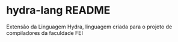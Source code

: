 # hydra-lang README

Extensão da Linguagem Hydra, linguagem criada para o projeto de compiladores da faculdade FEI

